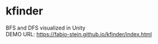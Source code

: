 # kfinder
BFS and DFS visualized in Unity  
DEMO URL: https://fabio-stein.github.io/kfinder/index.html
